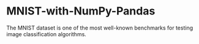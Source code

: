 # MNIST-with-NumPy-Pandas
The MNIST dataset is one of the most well-known benchmarks for testing image classification algorithms.
